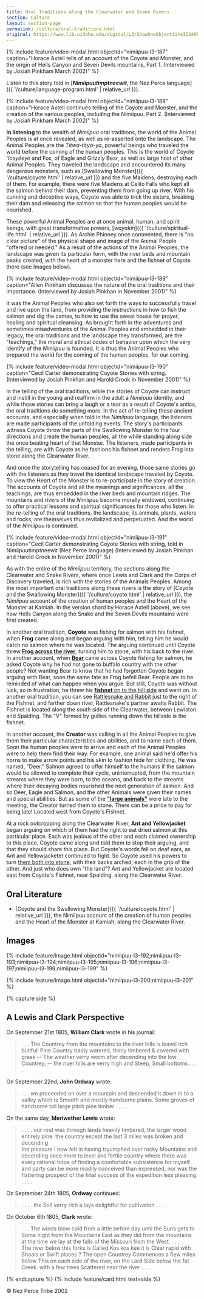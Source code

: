 ```yaml
---
title: Oral Traditions along the Clearwater and Snake Rivers
section: Culture
layout: section-page
permalink: /culture/oral-traditions.html
original: https://www.lib.uidaho.edu/digital/L3/ShowOneObjectSiteID34ObjectID93.html
---
```


{% include feature/video-modal.html objectid="nimiipuu-l3-187" caption="Horace Axtell tells of an account of the Coyote and Monster, and the origin of Hells Canyon and Seven Devils mountains, Part 1. (Interviewed by Josiah Pinkham March 2002)" %}

Listen to this story told in [**_Nimíipuutimptneewit_**, the Nez Perce language]({{ '/culture/language-program.html' | relative_url }}).

{% include feature/video-modal.html objectid="nimiipuu-l3-188" caption="Horace Axtell continues telling of the Coyote and Monster, and the creation of the various peoples, including the Nimíipuu. Part 2. (Interviewed by Josiah Pinkham March 2002)" %}

**In listening** to the wealth of _Nimíipuu_ oral traditions, the world of the Animal Peoples is at once revealed, as well as re-asserted onto the landscape. The Animal Peoples are the _Titwa-tityá-ya_, powerful beings who traveled the world before the coming of the human peoples. This is the world of Coyote '_Iceyéeye_ and Fox, of Eagle and Grizzly Bear, as well as large host of other Animal Peoples. They traveled the landscape and encountered its many dangerous monsters, such as [Swallowing Monster]({{ '/culture/coyote.html' | relative_url }}) and the five Maidens, destroying each of them. For example, there were five Maidens at Celilo Falls who kept all the salmon behind their dam, preventing them from going up river. With his cunning and deceptive ways, Coyote was able to trick the sisters, breaking their dam and releasing the salmon so that the human peoples would be nourished.

These powerful Animal Peoples are at once animal, human, and spirit beings, with great transformative powers, [_wayakin_]({{ '/culture/spiritual-life.html' | relative_url }}). As Archie Phinney once commented, there is "no clear picture" of the physical shape and image of the Animal People "offered or needed." As a result of the actions of the Animal Peoples, the landscape was given its particular form, with the river beds and mountain peaks created, with the heart of a monster here and the fishnet of Coyote there (see Images below).

{% include feature/video-modal.html objectid="nimiipuu-l3-189" caption="Allen Pinkham discusses the nature of the oral traditions and their importance. (Interviewed by Josiah Pinkhan in November 2001)" %}

It was the Animal Peoples who also set forth the ways to successfully travel and live upon the land, from providing the instructions in how to fish the salmon and dig the camas, to how to use the sweat house for prayer, healing and spiritual cleansing. As brought forth in the adventures and sometimes misadventures of the Animal Peoples and embedded in their legacy, the oral traditions and the landscape they transformed, are the "teachings," the moral and ethical codes of behavior upon which the very identify of the _Nimíipuu_ is founded. It is thus the Animal Peoples who prepared the world for the coming of the human peoples, for our coming.

{% include feature/video-modal.html objectid="nimiipuu-l3-190" caption="Cecil Carter demonstrating Coyote Stories with string. (Interviewed by Josiah Pinkhan and Harold Crook in November 2001)" %}

In the telling of the oral traditions, while the stories of Coyote can instruct and instill in the young and reaffirm in the adult a _Nimíipuu_ identity, and while those stories can bring a laugh or a tear as a result of Coyote's antics, the oral traditions do something more. In the act of re-telling these ancient accounts, and especially when told in the _Nimíipuu_ language, the listeners are made participants of the unfolding events. The story's participants witness Coyote throw the parts of the Swallowing Monster to the four directions and create the human peoples, all the while standing along side the once beating heart of that Monster. The listeners, made participants in the telling, are with Coyote as he fashions his fishnet and renders Frog into stone along the Clearwater River.

And once the storytelling has ceased for an evening, those same stories go with the listeners as they travel the identical landscape traveled by Coyote. To view the Heart of the Monster is to re-participate in the story of creation. The accounts of Coyote and all the meanings and significances, all the teachings, are thus embedded in the river beds and mountain ridges. The mountains and rivers of the _Nimíipuu_ become morally endowed, continuing to offer practical lessons and spiritual significances for those who listen. In the re-telling of the oral traditions, the landscape, its animals, plants, waters and rocks, are themselves thus revitalized and perpetuated. And the world of the _Nimíipuu_ is continued.

{% include feature/video-modal.html objectid="nimiipuu-l3-191" caption="Cecil Carter demonstrating Coyote Stories with string, told in Nimíipuutimptneewit (Nez Perce language) (Interviewed by Josiah Pinkhan and Harold Crook in November 2001)" %}

As with the entire of the _Nimíipuu_ territory, the sections along the Clearwater and Snake Rivers, where once Lewis and Clark and the Corps of Discovery traveled, is rich with the stories of the Animals Peoples. Among the most important oral traditions along these rivers is the story of [Coyote and the Swallowing Monster]({{ '/culture/coyote.html' | relative_url }}), the _Nimíipuu_ account of the creation of human peoples and the Heart of the Monster at Kamiah. In the version shard by Horace Axtell (above), we see how Hells Canyon along the Snake and the Seven Devils mountains were first created.

In another oral tradition, **Coyote** was fishing for salmon with his fishnet, when **Frog** came along and began arguing with him, telling him he would catch no salmon where he was located. The arguing continued until Coyote threw [**Frog across the river**](#nimiipuu-l3-197), turning him to stone, with his back to the river. In another account, when [**Bear**](#nimiipuu-l3-196) came across Coyote fishing for salmon, he asked Coyote why he had not gone to buffalo country with the other people? Not wanting Bear to know that he had forgotten Coyote began arguing with Bear, soon the same fate as Frog befell Bear. People are to be reminded of what can happen when you argue. But still, Coyote was without luck, so in frustration, he threw his [**fishnet** on to the hill side](#nimiipuu-l3-195) and went on. In another oral tradition, you can see [Rattlesnake and Rabbit](#nimiipuu-l3-193) just to the right of the Fishnet, and farther down river, Rattlesnake's partner awaits Rabbit. The Fishnet is located along the south side of the Clearwater, between Lewiston and Spalding. The "V" formed by gullies running down the hillside is the fishnet.

In another account, the **Creator** was calling in all the Animal Peoples to give them their particular characteristics and abilities, and to name each of them. Soon the human peoples were to arrive and each of the Animal Peoples were to help them find their way. For example, one animal said he'd offer his horns to make arrow points and his skin to fashion hide for clothing. He was named, "Deer." Salmon agreed to offer himself to the humans if the salmon would be allowed to complete their cycle, uninterrupted, from the mountain streams where they were born, to the oceans, and back to the streams where their decaying bodies nourished the next generation of salmon. And so Deer, Eagle and Salmon, and the other Animals were given their names and special abilities. But as some of the [**"large animals"**](#nimiipuu-l3-198) were late to the meeting, the Creator turned them to stone. There can be a price to pay for being late! Located west from Coyote's Fishnet.

At a rock outcropping along the Clearwater River, **Ant and Yellowjacket** began arguing on which of them had the right to eat dried salmon at this particular place. Each was jealous of the other and each claimed ownership to this place. Coyote came along and told them to stop their arguing, and that they should share this place. But Coyote's words fell on deaf ears, as Ant and Yellowjacketet continued to fight. So Coyote used his powers to turn [them both into stone,](#nimiipuu-l3-199) with their backs arched, each in the grip of the other. And just who does own "the land"? Ant and Yellowjacket are located east from Coyote's Fishnet, near Spalding, along the Clearwater River.

## Oral Literature 

- [Coyote and the Swallowing Monster]({{ '/culture/coyote.html' | relative_url }}), the Nimíipuu account of the creation of human peoples and the Heart of the Monster at Kamiah, along the Clearwater River. 

## Images

{% include feature/image.html objectid="nimiipuu-l3-192;nimiipuu-l3-193;nimiipuu-l3-194;nimiipuu-l3-195;nimiipuu-l3-196;nimiipuu-l3-197;nimiipuu-l3-198;nimiipuu-l3-199" %}

{% include feature/image.html objectid="nimiipuu-l3-200;nimiipuu-l3-201" %}

{% capture side %}
## A Lewis and Clark Perspective 

On September 21st 1805, **William Clark** wrote in his journal:

> . . . The Countrey from the mountains to the river hills is leavel rich butifull Pine Country badly watered, thinly timbered & covered with grass -- The weather verry worm after decending into the low Countrey, -- the river hills are verry high and Steep, Small bottoms . . . .

On September 22nd, **John Ordway** wrote:

> . . . we proceeded on over a mountain and descended it down in to a valley which is Smooth and mostly handsome plains. Some groves of handsome tall large pitch pine timber . . . .

On the same day, **Meriwether Lewis** wrote:

> . . . . our rout was through lands heavily timbered, the larger wood entirely pine. the country except the last 3 miles was broken and decending  
> the pleasure I now felt in having tryumphed over rocky Mountains and decending once more to level and fertile country where there was every rational hope of finding a comfortable subsistence for myself and party can be more readily conceived than expressed, nor was the flattering prospect of the final success of the expedition less pleasing . . . .

On September 24th 1805, **Ordway** continued:

> . . . . the Soil verry rich a lays delightful for cultivation . . .

On October 6th 1805, **Clark** wrote:

> . . . The winds blow cold from a little before day until the Suns gets to Some hight from the Mountains East as they did from the mountains at the time we lay at the falls of the Missouri from the West. . . .  
> The river below this forks is Called Kos kos kee it is Clear rapid with Shoals or Swift places ? The open Countrey Commences a fiew miles below This on each side of the river, on the Lard Side below the 1st Creek. with a few trees Scattered near the river . . . .

{% endcapture %}
{% include feature/card.html text=side %}

© Nez Perce Tribe 2002
